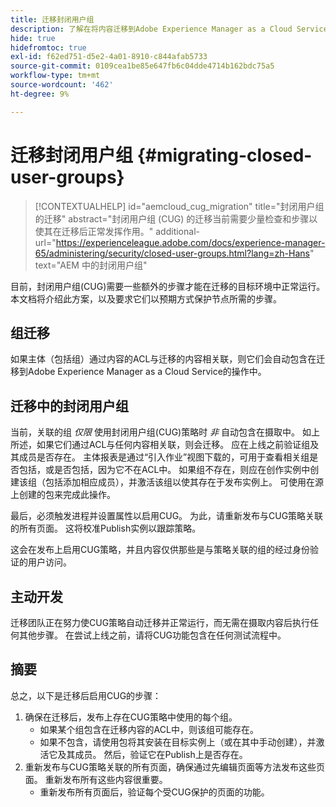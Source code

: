 ```yaml
---
title: 迁移封闭用户组
description: 了解在将内容迁移到Adobe Experience Manager as a Cloud Service后启用封闭用户组所需的特殊注意事项。
hide: true
hidefromtoc: true
exl-id: f62ed751-d5e2-4a01-8910-c844afab5733
source-git-commit: 0109cea1be85e647fb6c04dde4714b162bdc75a5
workflow-type: tm+mt
source-wordcount: '462'
ht-degree: 9%

---
```


# 迁移封闭用户组 {#migrating-closed-user-groups}

>[!CONTEXTUALHELP]
>id="aemcloud_cug_migration"
>title="封闭用户组的迁移"
>abstract="封闭用户组 (CUG) 的迁移当前需要少量检查和步骤以使其在迁移后正常发挥作用。"
>additional-url="https://experienceleague.adobe.com/docs/experience-manager-65/administering/security/closed-user-groups.html?lang=zh-Hans" text="AEM 中的封闭用户组"

目前，封闭用户组(CUG)需要一些额外的步骤才能在迁移的目标环境中正常运行。 本文档将介绍此方案，以及要求它们以预期方式保护节点所需的步骤。

## 组迁移

如果主体（包括组）通过内容的ACL与迁移的内容相关联，则它们会自动包含在迁移到Adobe Experience Manager as a Cloud Service的操作中。

## 迁移中的封闭用户组

当前，关联的组 *仅限* 使用封闭用户组(CUG)策略时 *非* 自动包含在摄取中。 如上所述，如果它们通过ACL与任何内容相关联，则会迁移。 应在上线之前验证组及其成员是否存在。 主体报表是通过“引入作业”视图下载的，可用于查看相关组是否包括，或是否包括，因为它不在ACL中。 如果组不存在，则应在创作实例中创建该组（包括添加相应成员），并激活该组以使其存在于发布实例上。 可使用在源上创建的包来完成此操作。

最后，必须触发进程并设置属性以启用CUG。 为此，请重新发布与CUG策略关联的所有页面。 这将校准Publish实例以跟踪策略。

这会在发布上启用CUG策略，并且内容仅供那些是与策略关联的组的经过身份验证的用户访问。

## 主动开发

迁移团队正在努力使CUG策略自动迁移并正常运行，而无需在摄取内容后执行任何其他步骤。
在尝试上线之前，请将CUG功能包含在任何测试流程中。

## 摘要

总之，以下是迁移后启用CUG的步骤：

1. 确保在迁移后，发布上存在CUG策略中使用的每个组。
   - 如果某个组包含在迁移内容的ACL中，则该组可能存在。
   - 如果不包含，请使用包将其安装在目标实例上（或在其中手动创建），并激活它及其成员。 然后，验证它在Publish上是否存在。
1. 重新发布与CUG策略关联的所有页面，确保通过先编辑页面等方法发布这些页面。 重新发布所有这些内容很重要。
   - 重新发布所有页面后，验证每个受CUG保护的页面的功能。

